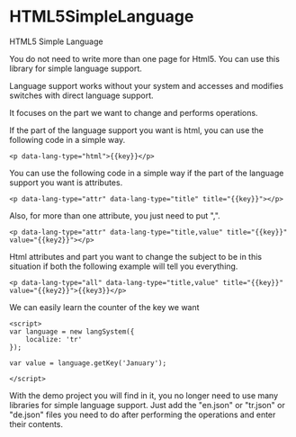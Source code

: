 # HTML5SimpleLanguage
HTML5 Simple Language

You do not need to write more than one page for Html5. You can use this library for simple language support.

Language support works without your system and accesses and modifies switches with direct language support.

It focuses on the part we want to change and performs operations.


If the part of the language support you want is html, you can use the following code in a simple way.
<pre><code>&lt;p data-lang-type="html"&gt;{{key}}&lt;/p&gt;</code></pre>

You can use the following code in a simple way if the part of the language support you want is attributes.
<pre><code>&lt;p data-lang-type="attr" data-lang-type="title" title="{{key}}"&gt;&lt;/p&gt;</code></pre>

Also, for more than one attribute, you just need to put ",".
<pre><code>&lt;p data-lang-type="attr" data-lang-type="title,value" title="{{key}}" value="{{key2}}"&gt;&lt;/p&gt;</code></pre>

Html attributes and part you want to change the subject to be in this situation if both the following example will tell you everything.
<pre><code>&lt;p data-lang-type="all" data-lang-type="title,value" title="{{key}}" value="{{key2}}"&gt;{{key3}}&lt;/p&gt;</code></pre>

We can easily learn the counter of the key we want
<pre><code>&lt;script&gt;
var language = new langSystem({
    localize: 'tr'
});

var value = language.getKey('January');

&lt;/script&gt;</code></pre>

With the demo project you will find in it, you no longer need to use many libraries for simple language support.
Just add the "en.json" or "tr.json" or "de.json" files you need to do after performing the operations and enter their contents.


